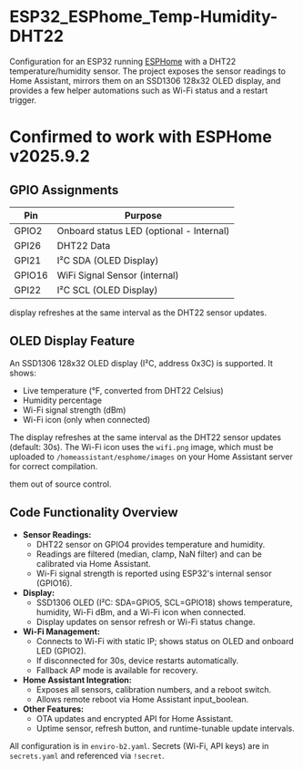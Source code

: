 # ESP32_ESPhome_Temp-Humidity-DHT22

Configuration for an ESP32 running [ESPHome](https://esphome.io/) with a
DHT22 temperature/humidity sensor. The project exposes the sensor readings to
Home Assistant, mirrors them on an SSD1306 128x32 OLED display, and provides a few
helper automations such as Wi-Fi status and a restart trigger.

# Confirmed to work with ESPHome v2025.9.2

## GPIO Assignments

| Pin   | Purpose                     |
|-------|-----------------------------|
| GPIO2  | Onboard status LED (optional - Internal) |
| GPI26  | DHT22 Data                 |
| GPI21  | I²C SDA (OLED Display)     |
| GPIO16 | WiFi Signal Sensor (internal) |
| GPI22  | I²C SCL (OLED Display)     |


display refreshes at the same interval as the DHT22 sensor updates.

## OLED Display Feature

An SSD1306 128x32 OLED display (I²C, address 0x3C) is supported. It shows:
- Live temperature (°F, converted from DHT22 Celsius)
- Humidity percentage
- Wi-Fi signal strength (dBm)
- Wi-Fi icon (only when connected)

The display refreshes at the same interval as the DHT22 sensor updates (default: 30s). The Wi-Fi icon uses the `wifi.png` image, which must be uploaded to `/homeassistant/esphome/images` on your Home Assistant server for correct compilation.

them out of source control.

## Code Functionality Overview

- **Sensor Readings:**
	- DHT22 sensor on GPIO4 provides temperature and humidity.
	- Readings are filtered (median, clamp, NaN filter) and can be calibrated via Home Assistant.
	- Wi-Fi signal strength is reported using ESP32's internal sensor (GPIO16).
- **Display:**
	- SSD1306 OLED (I²C: SDA=GPIO5, SCL=GPIO18) shows temperature, humidity, Wi-Fi dBm, and a Wi-Fi icon when connected.
	- Display updates on sensor refresh or Wi-Fi status change.
- **Wi-Fi Management:**
	- Connects to Wi-Fi with static IP; shows status on OLED and onboard LED (GPIO2).
	- If disconnected for 30s, device restarts automatically.
	- Fallback AP mode is available for recovery.
- **Home Assistant Integration:**
	- Exposes all sensors, calibration numbers, and a reboot switch.
	- Allows remote reboot via Home Assistant input_boolean.
- **Other Features:**
	- OTA updates and encrypted API for Home Assistant.
	- Uptime sensor, refresh button, and runtime-tunable update intervals.

All configuration is in `enviro-b2.yaml`. Secrets (Wi-Fi, API keys) are in `secrets.yaml` and referenced via `!secret`.

